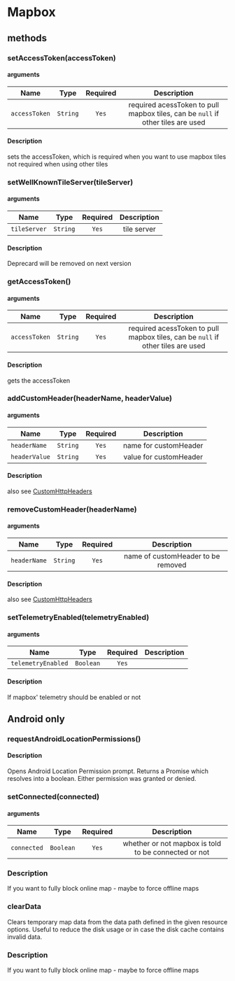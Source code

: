 # Mapbox

## methods
### setAccessToken(accessToken)

#### arguments
| Name | Type | Required | Description  |
| ---- | :--: | :------: | :----------: |
| `accessToken` | `String` | `Yes` | required acessToken to pull mapbox tiles, can be `null` if other tiles are used |

#### Description
sets the accessToken, which is required when you want to use mapbox tiles
not required when using other tiles

### setWellKnownTileServer(tileServer)



#### arguments
| Name | Type | Required | Description  |
| ---- | :--: | :------: | :----------: |
| `tileServer` | `String` | `Yes` | tile server |

#### Description
Deprecard will be removed on next version

### getAccessToken()

#### arguments
| Name | Type | Required | Description  |
| ---- | :--: | :------: | :----------: |
| `accessToken` | `String` | `Yes` | required acessToken to pull mapbox tiles, can be `null` if other tiles are used |

#### Description
gets the accessToken


### addCustomHeader(headerName, headerValue)

#### arguments
| Name | Type | Required | Description  |
| ---- | :--: | :------: | :----------: |
| `headerName` | `String` | `Yes` | name for customHeader |
| `headerValue` | `String` | `Yes` | value for customHeader |

#### Description
also see [CustomHttpHeaders](/docs/CustomHttpHeaders.md)


### removeCustomHeader(headerName)

#### arguments
| Name | Type | Required | Description  |
| ---- | :--: | :------: | :----------: |
| `headerName` | `String` | `Yes` | name of customHeader to be removed |

#### Description
also see [CustomHttpHeaders](/docs/CustomHttpHeaders.md)

### setTelemetryEnabled(telemetryEnabled)

#### arguments
| Name | Type | Required | Description  |
| ---- | :--: | :------: | :----------: |
| `telemetryEnabled` | `Boolean` | `Yes` |  |

#### Description
If mapbox' telemetry should be enabled or not

## Android only
### requestAndroidLocationPermissions()
#### Description
Opens Android Location Permission prompt.
Returns a Promise which resolves into a boolean.
Either permission was granted or denied.


### setConnected(connected)
#### arguments
| Name | Type | Required | Description  |
| ---- | :--: | :------: | :----------: |
| `connected` | `Boolean` | `Yes` | whether or not mapbox is told to be connected or not |

### Description
If you want to fully block online map - maybe to force offline maps

### clearData

Clears temporary map data from the data path defined in the given resource options. Useful to reduce the disk usage or in case the disk cache contains invalid data.

### Description
If you want to fully block online map - maybe to force offline maps